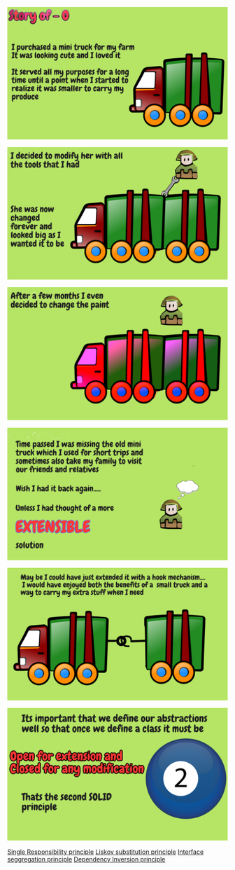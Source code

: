 

![](SOLID/OpenClosed/O-1.png)


![](SOLID/OpenClosed/O-2.png)


![](SOLID/OpenClosed/O-3.png)


![](SOLID/OpenClosed/O-4.png)


![](SOLID/OpenClosed/O-5.png)


![](SOLID/OpenClosed/O-6.png)



[Single Responsibility principle](https://github.com/raghuram-gs/SOLID_Principles/blob/master/SingleResponsibility.md)
[Liskov substitution principle](https://github.com/raghuram-gs/SOLID_Principles/blob/master/LiskovSubstitution.md)
[Interface seggregation principle](https://github.com/raghuram-gs/SOLID_Principles/blob/master/InterfaceSeggregation.md)
[Dependency Inversion principle](https://github.com/raghuram-gs/SOLID_Principles/blob/master/DependencyInversion.md)
